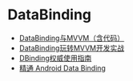 # DataBinding
* [DataBinding与MVVM（含代码）](http://www.jianshu.com/p/bc2884c588c4)
* [DataBinding玩转MVVM开发实战](http://blog.csdn.net/donkor_/article/details/54598215)
* [DBinding权威使用指南](https://www.zybuluo.com/shark0017/note/256112)
* [精通 Android Data Binding](https://github.com/LyndonChin/MasteringAndroidDataBinding)

